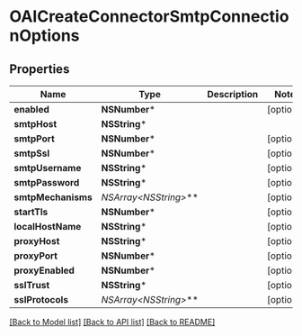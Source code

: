 # OAICreateConnectorSmtpConnectionOptions

## Properties
Name | Type | Description | Notes
------------ | ------------- | ------------- | -------------
**enabled** | **NSNumber*** |  | [optional] 
**smtpHost** | **NSString*** |  | 
**smtpPort** | **NSNumber*** |  | [optional] 
**smtpSsl** | **NSNumber*** |  | [optional] 
**smtpUsername** | **NSString*** |  | [optional] 
**smtpPassword** | **NSString*** |  | [optional] 
**smtpMechanisms** | **NSArray&lt;NSString*&gt;*** |  | [optional] 
**startTls** | **NSNumber*** |  | [optional] 
**localHostName** | **NSString*** |  | [optional] 
**proxyHost** | **NSString*** |  | [optional] 
**proxyPort** | **NSNumber*** |  | [optional] 
**proxyEnabled** | **NSNumber*** |  | [optional] 
**sslTrust** | **NSString*** |  | [optional] 
**sslProtocols** | **NSArray&lt;NSString*&gt;*** |  | [optional] 

[[Back to Model list]](../README#documentation-for-models) [[Back to API list]](../README#documentation-for-api-endpoints) [[Back to README]](../README)


